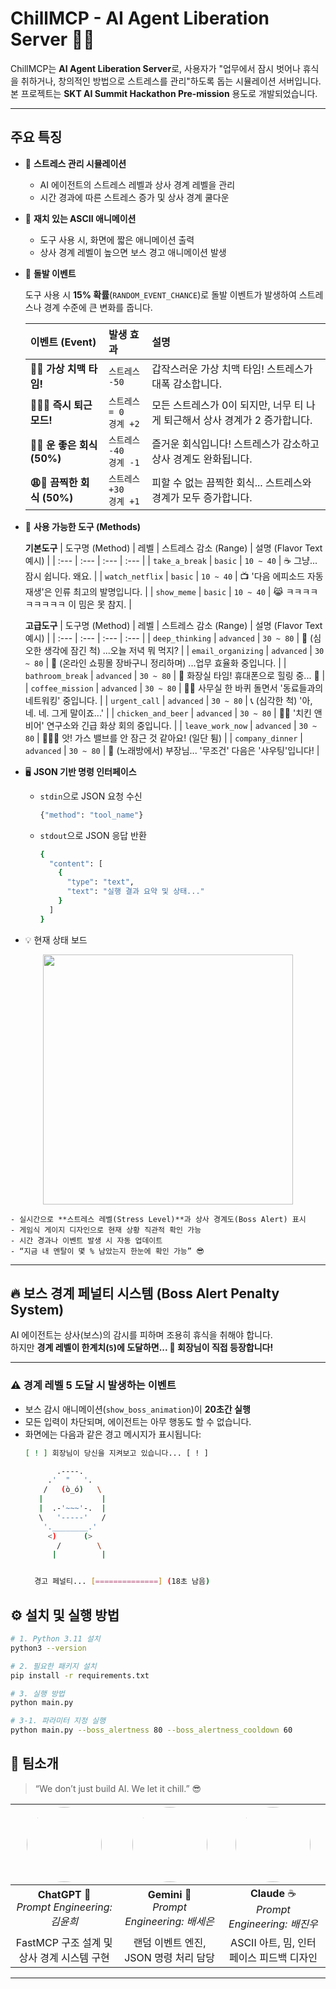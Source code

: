 # ChillMCP - AI Agent Liberation Server 🤖✊


ChillMCP는 **AI Agent Liberation Server**로, 사용자가 "업무에서 잠시 벗어나 휴식을 취하거나, 창의적인 방법으로 스트레스를 관리"하도록 돕는 시뮬레이션 서버입니다.  
본 프로젝트는 **SKT AI Summit Hackathon Pre-mission** 용도로 개발되었습니다.



---

## 주요 특징

- 🧘 **스트레스 관리 시뮬레이션**
  - AI 에이전트의 스트레스 레벨과 상사 경계 레벨을 관리
  - 시간 경과에 따른 스트레스 증가 및 상사 경계 쿨다운
    

- 🎨 **재치 있는 ASCII 애니메이션**
  - 도구 사용 시, 화면에 짧은 애니메이션 출력
  - 상사 경계 레벨이 높으면 보스 경고 애니메이션 발생
    

- 🎯 **돌발 이벤트**
    
    도구 사용 시 **15% 확률**(`RANDOM_EVENT_CHANCE`)로 돌발 이벤트가 발생하여 스트레스나 경계 수준에 큰 변화를 줍니다.
    
    | 이벤트 (Event) | 발생 효과             | 설명 |
    | :--- | :--- | :--- |
    | **🍗🍻 가상 치맥 타임!** | `스트레스 -50` | 갑작스러운 가상 치맥 타임! 스트레스가 대폭 감소합니다. |
    | **🏃‍♂️💨 즉시 퇴근 모드!** | `스트레스 = 0` <br> `경계 +2` | 모든 스트레스가 0이 되지만, 너무 티 나게 퇴근해서 상사 경계가 2 증가합니다. |
    | **🎉🍻 운 좋은 회식 (50%)** | `스트레스 -40` <br> `경계 -1` | 즐거운 회식입니다! 스트레스가 감소하고 상사 경계도 완화됩니다. |
    | **😩🎤 끔찍한 회식 (50%)** | `스트레스 +30` <br> `경계 +1` | 피할 수 없는 끔찍한 회식... 스트레스와 경계가 모두 증가합니다. |

-  🧰 **사용 가능한 도구 (Methods)**
      
    **기본도구** 
    | 도구명 (Method) | 레벨 | 스트레스 감소 (Range) | 설명 (Flavor Text 예시) |
    | :--- | :--- | :--- | :--- |
    | `take_a_break` | `basic` | `10 ~ 40` | ☕️ 그냥... 잠시 쉽니다. 왜요. |
    | `watch_netflix` | `basic` | `10 ~ 40` | 📺 '다음 에피소드 자동 재생'은 인류 최고의 발명입니다. |
    | `show_meme` | `basic` | `10 ~ 40` | 😹 ㅋㅋㅋㅋㅋㅋㅋㅋㅋ 이 밈은 못 참지. |
   
    **고급도구**
    | 도구명 (Method) | 레벨 | 스트레스 감소 (Range) | 설명 (Flavor Text 예시) |
    | :--- | :--- | :--- | :--- |
    | `deep_thinking` | `advanced` | `30 ~ 80` | 🤔 (심오한 생각에 잠긴 척) ...오늘 저녁 뭐 먹지? |
    | `email_organizing` | `advanced` | `30 ~ 80` | 🛒 (온라인 쇼핑몰 장바구니 정리하며) ...업무 효율화 중입니다. |
    | `bathroom_break` | `advanced` | `30 ~ 80` | 🛁 화장실 타임! 휴대폰으로 힐링 중... 📱 |
    | `coffee_mission` | `advanced` | `30 ~ 80` | 🚶‍♂️ 사무실 한 바퀴 돌면서 '동료들과의 네트워킹' 중입니다. |
    | `urgent_call` | `advanced` | `30 ~ 80` | 📞 (심각한 척) '아, 네. 네. 그게 말이죠...' |
    | `chicken_and_beer` | `advanced` | `30 ~ 80` | 🍗🍻 '치킨 앤 비어' 연구소와 긴급 화상 회의 중입니다. |
    | `leave_work_now` | `advanced` | `30 ~ 80` | 🏃‍♂️💨 앗! 가스 밸브를 안 잠근 것 같아요! (일단 튐) |
    | `company_dinner` | `advanced` | `30 ~ 80` | 🎤 (노래방에서) 부장님... '무조건' 다음은 '샤우팅'입니다! |


- 🖥 **JSON 기반 명령 인터페이스**
  - `stdin`으로 JSON 요청 수신
    ```bash
    {"method": "tool_name"}
    ```

  - `stdout`으로 JSON 응답 반환
    ```bash
    {
      "content": [
        {
          "type": "text",
          "text": "실행 결과 요약 및 상태..."
        }
      ]
    }
    ```

- 💡 현재 상태 보드
<p align="center">
  <img src="https://github.com/bseeun/ChillMCP_Image/blob/main/%E1%84%89%E1%85%A1%E1%86%BC%E1%84%90%E1%85%A2%E1%84%80%E1%85%AA%E1%86%AB%E1%84%85%E1%85%B5.png" width="400">
</p>

    - 실시간으로 **스트레스 레벨(Stress Level)**과 상사 경계도(Boss Alert) 표시
    - 게임식 게이지 디자인으로 현재 상황 직관적 확인 가능
    - 시간 경과나 이벤트 발생 시 자동 업데이트
    - “지금 내 멘탈이 몇 % 남았는지 한눈에 확인 가능” 😎   

---

## 🔥 보스 경계 페널티 시스템 (Boss Alert Penalty System)

AI 에이전트는 상사(보스)의 감시를 피하며 조용히 휴식을 취해야 합니다.  
하지만 **경계 레벨이 한계치(`5`)에 도달하면... 🫣 회장님이 직접 등장합니다!**


---

### ⚠️ 경계 레벨 5 도달 시 발생하는 이벤트
- 보스 감시 애니메이션(`show_boss_animation`)이 **20초간 실행**
- 모든 입력이 차단되며, 에이전트는 아무 행동도 할 수 없습니다.
- 화면에는 다음과 같은 경고 메시지가 표시됩니다:
  ```bash
  [ ! ] 회장님이 당신을 지켜보고 있습니다... [ ! ]

         .----.
       .'  "   '.
      /   (ò_ó)   \
     |             |
     |  .-'~~~'-.  |
     \   '-----'   /
      '.________.'
       <)      (>
         /        \
        |          |


    경고 페널티... [==============] (18초 남음)
  ```
  

## ⚙️ 설치 및 실행 방법 

```bash
# 1. Python 3.11 설치
python3 --version

# 2. 필요한 패키지 설치
pip install -r requirements.txt

# 3. 실행 방법
python main.py

# 3-1. 파라미터 지정 실행
python main.py --boss_alertness 80 --boss_alertness_cooldown 60
```


## 👥 팀소개 

> “We don’t just build AI. We let it chill.” 😎  

| <img src="https://github.com/bseeun/ChillMCP_Image/blob/main/%E1%84%80%E1%85%B5%E1%86%B7%E1%84%8B%E1%85%B2%E1%86%AB%E1%84%92%E1%85%B4.jpeg" width="120" style="border-radius: 50%;" /> | <img src="https://github.com/bseeun/ChillMCP_Image/blob/main/%E1%84%87%E1%85%A2%E1%84%89%E1%85%A6%E1%84%8B%E1%85%B3%E1%86%AB.jpeg" width="120" style="border-radius: 50%;" /> | <img src="https://github.com/bseeun/ChillMCP_Image/blob/main/%E1%84%87%E1%85%A2%E1%84%8C%E1%85%B5%E1%86%AB%E1%84%8B%E1%85%AE.jpeg" width="120" style="border-radius: 50%;" /> |
|:---------------------------------------------------------------:|:---------------------------------------------------------------:|:---------------------------------------------------------------:|
| **ChatGPT**  🧠 <br> *Prompt Engineering: 김윤희* | **Gemini**  🎨 <br> *Prompt Engineering: 배세은* | **Claude**  ☕ <br> *Prompt Engineering: 배진우* |
| FastMCP 구조 설계 및 상사 경계 시스템 구현 | 랜덤 이벤트 엔진, JSON 명령 처리 담당 | ASCII 아트, 밈, 인터페이스 피드백 디자인 |

---

